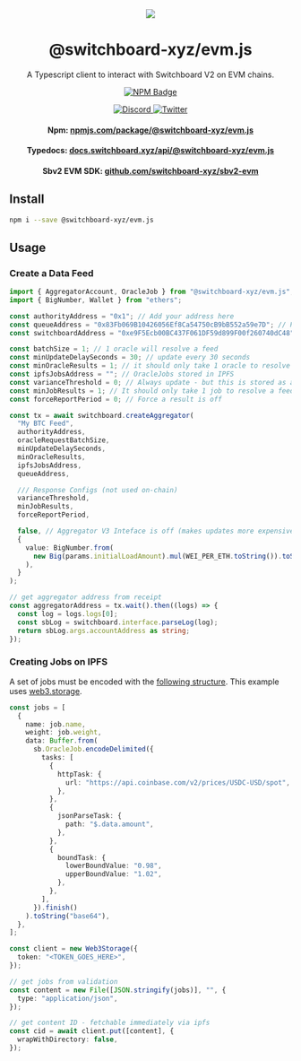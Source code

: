<div align="center">
  <a href="#">
    <img src="https://github.com/switchboard-xyz/sbv2-core/raw/main/website/static/img/icons/switchboard/avatar.png" />
  </a>

  <h1>@switchboard-xyz/evm.js</h1>

  <p>A Typescript client to interact with Switchboard V2 on EVM chains.</p>

  <p>
	  <a href="https://www.npmjs.com/package/@switchboard-xyz/evm.js">
      <img alt="NPM Badge" src="https://img.shields.io/github/package-json/v/switchboard-xyz/sbv2-evm?color=red&filename=javascript%2Fevm.js%2Fpackage.json&label=%40switchboard-xyz%2Fevm.js&logo=npm" />
    </a>
  </p>

  <p>
    <a href="https://discord.gg/switchboardxyz">
      <img alt="Discord" src="https://img.shields.io/discord/841525135311634443?color=blueviolet&logo=discord&logoColor=white" />
    </a>
    <a href="https://twitter.com/switchboardxyz">
      <img alt="Twitter" src="https://img.shields.io/twitter/follow/switchboardxyz?label=Follow+Switchboard" />
    </a>
  </p>

  <h4>
    <strong>Npm: </strong><a href="https://www.npmjs.com/package/@switchboard-xyz/evm.js">npmjs.com/package/@switchboard-xyz/evm.js</a>
  </h4>
  <h4>
    <strong>Typedocs: </strong><a href="https://docs.switchboard.xyz/api/@switchboard-xyz/evm.js">docs.switchboard.xyz/api/@switchboard-xyz/evm.js</a>
  </h4>
  <h4>
    <strong>Sbv2 EVM SDK: </strong><a href="https://github.com/switchboard-xyz/sbv2-evm">github.com/switchboard-xyz/sbv2-evm</a>
  </h4>
</div>

## Install

```bash
npm i --save @switchboard-xyz/evm.js
```

## Usage

### Create a Data Feed

```typescript
import { AggregatorAccount, OracleJob } from "@switchboard-xyz/evm.js";
import { BigNumber, Wallet } from "ethers";

const authorityAddress = "0x1"; // Add your address here
const queueAddress = "0x83Fb069B10426056Ef8Ca54750cB9bB552a59e7D"; // Permissionless queue address
const switchboardAddress = "0xe9F5Ecb00BC437F061DF59d899F00f260740dC48";

const batchSize = 1; // 1 oracle will resolve a feed
const minUpdateDelaySeconds = 30; // update every 30 seconds
const minOracleResults = 1; // it should only take 1 oracle to resolve the feed
const ipfsJobsAddress = ""; // OracleJobs stored in IPFS
const varianceThreshold = 0; // Always update - but this is stored as a fixed scale factor decimal 18 digits represent the decimal portion of each num
const minJobResults = 1; // It should only take 1 job to resolve a feed
const forceReportPeriod = 0; // Force a result is off

const tx = await switchboard.createAggregator(
  "My BTC Feed",
  authorityAddress,
  oracleRequestBatchSize,
  minUpdateDelaySeconds,
  minOracleResults,
  ipfsJobsAddress,
  queueAddress,

  /// Response Configs (not used on-chain)
  varianceThreshold,
  minJobResults,
  forceReportPeriod,

  false, // Aggregator V3 Inteface is off (makes updates more expensive)
  {
    value: BigNumber.from(
      new Big(params.initialLoadAmount).mul(WEI_PER_ETH.toString()).toString()
    ),
  }
);

// get aggregator address from receipt
const aggregatorAddress = tx.wait().then((logs) => {
  const log = logs.logs[0];
  const sbLog = switchboard.interface.parseLog(log);
  return sbLog.args.accountAddress as string;
});
```

### Creating Jobs on IPFS

A set of jobs must be encoded with the
[following structure](https://ipfs.io/ipfs/bafybeiaprigfe7hakc4hgqyrjtgsbggrpvzfufpufzvpwtzlznyjb5hjw4/%20USD).
This example uses [web3.storage](https://web3.storage).

```typescript
const jobs = [
  {
    name: job.name,
    weight: job.weight,
    data: Buffer.from(
      sb.OracleJob.encodeDelimited({
        tasks: [
          {
            httpTask: {
              url: "https://api.coinbase.com/v2/prices/USDC-USD/spot",
            },
          },
          {
            jsonParseTask: {
              path: "$.data.amount",
            },
          },
          {
            boundTask: {
              lowerBoundValue: "0.98",
              upperBoundValue: "1.02",
            },
          },
        ],
      }).finish()
    ).toString("base64"),
  },
];

const client = new Web3Storage({
  token: "<TOKEN_GOES_HERE>",
});

// get jobs from validation
const content = new File([JSON.stringify(jobs)], "", {
  type: "application/json",
});

// get content ID - fetchable immediately via ipfs
const cid = await client.put([content], {
  wrapWithDirectory: false,
});
```

